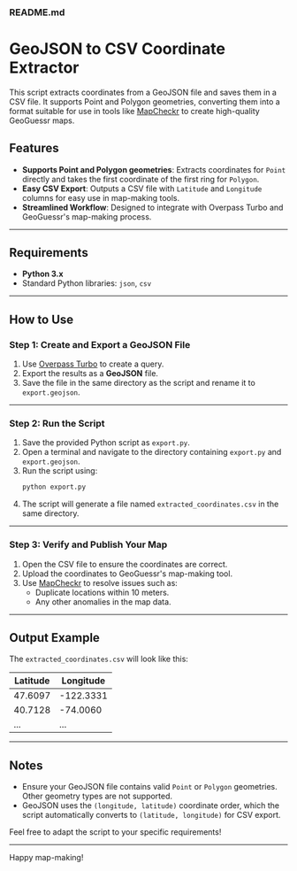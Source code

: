 ### README.md

# GeoJSON to CSV Coordinate Extractor

This script extracts coordinates from a GeoJSON file and saves them in a CSV file. It supports Point and Polygon geometries, converting them into a format suitable for use in tools like [MapCheckr](https://mapcheckr.vercel.app/) to create high-quality GeoGuessr maps.

## Features
- **Supports Point and Polygon geometries**: Extracts coordinates for `Point` directly and takes the first coordinate of the first ring for `Polygon`.
- **Easy CSV Export**: Outputs a CSV file with `Latitude` and `Longitude` columns for easy use in map-making tools.
- **Streamlined Workflow**: Designed to integrate with Overpass Turbo and GeoGuessr's map-making process.

---

## Requirements
- **Python 3.x**
- Standard Python libraries: `json`, `csv`

---

## How to Use

### Step 1: Create and Export a GeoJSON File
1. Use [Overpass Turbo](https://overpass-turbo.eu/) to create a query.
2. Export the results as a **GeoJSON** file.
3. Save the file in the same directory as the script and rename it to `export.geojson`.

---

### Step 2: Run the Script
1. Save the provided Python script as `export.py`.
2. Open a terminal and navigate to the directory containing `export.py` and `export.geojson`.
3. Run the script using:
   ```bash
   python export.py
   ```
4. The script will generate a file named `extracted_coordinates.csv` in the same directory.

---

### Step 3: Verify and Publish Your Map
1. Open the CSV file to ensure the coordinates are correct.
2. Upload the coordinates to GeoGuessr's map-making tool.
3. Use [MapCheckr](https://mapcheckr.vercel.app/) to resolve issues such as:
   - Duplicate locations within 10 meters.
   - Any other anomalies in the map data.

---

## Output Example
The `extracted_coordinates.csv` will look like this:

| Latitude  | Longitude   |
|-----------|-------------|
| 47.6097   | -122.3331   |
| 40.7128   | -74.0060    |
| ...       | ...         |

---

## Notes
- Ensure your GeoJSON file contains valid `Point` or `Polygon` geometries. Other geometry types are not supported.
- GeoJSON uses the `(longitude, latitude)` coordinate order, which the script automatically converts to `(latitude, longitude)` for CSV export.

Feel free to adapt the script to your specific requirements!

---

Happy map-making!